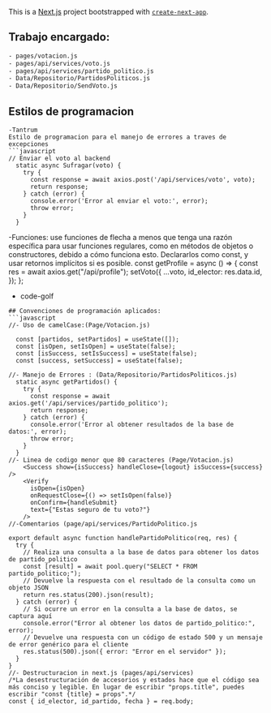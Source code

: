 This is a [Next.js](https://nextjs.org/) project bootstrapped with [`create-next-app`](https://github.com/vercel/next.js/tree/canary/packages/create-next-app).

## Trabajo encargado:
```bash
- pages/votacion.js
- pages/api/services/voto.js
- pages/api/services/partido_politico.js
- Data/Repositorio/PartidosPoliticos.js
- Data/Repositorio/SendVoto.js
```
## Estilos de programacion
```
-Tantrum
Estilo de programacion para el manejo de errores a traves de excepciones
```javascript
// Enviar el voto al backend
  static async Sufragar(voto) {
    try {
      const response = await axios.post('/api/services/voto', voto);
      return response;
    } catch (error) {
      console.error('Error al enviar el voto:', error);
      throw error;
    }
  }
```
-Funciones: use funciones de flecha a menos que tenga una razón específica para usar funciones regulares, como en métodos de objetos o constructores, debido a cómo funciona esto. Declararlos como const, y usar retornos implícitos si es posible.
const getProfile = async () => {
    const res = await axios.get("/api/profile");
    setVoto({
      ...voto,
      id_elector: res.data.id,
    });
  };
- code-golf
```
## Convenciones de programación aplicados:
```javascript
//- Uso de camelCase:(Page/Votacion.js)

  const [partidos, setPartidos] = useState([]);
  const [isOpen, setIsOpen] = useState(false);
  const [isSuccess, setIsSuccess] = useState(false);
  const [success, setSuccess] = useState(false);
  
//- Manejo de Errores : (Data/Repositorio/PartidosPoliticos.js)
  static async getPartidos() {
    try {
      const response = await axios.get('/api/services/partido_politico');
      return response;
    } catch (error) {
      console.error('Error al obtener resultados de la base de datos:', error);
      throw error;
    }
  }
//- Linea de codigo menor que 80 caracteres (Page/Votacion.js)
    <Success show={isSuccess} handleClose={logout} isSuccess={success} />
    <Verify
      isOpen={isOpen}
      onRequestClose={() => setIsOpen(false)}
      onConfirm={handleSubmit}
      text={"Estas seguro de tu voto?"}
    />
//-Comentarios (page/api/services/PartidoPolitico.js

export default async function handlePartidoPolitico(req, res) {
  try {
    // Realiza una consulta a la base de datos para obtener los datos de partido_politico
    const [result] = await pool.query("SELECT * FROM partido_politico;");
    // Devuelve la respuesta con el resultado de la consulta como un objeto JSON
    return res.status(200).json(result);
  } catch (error) {
    // Si ocurre un error en la consulta a la base de datos, se captura aquí
    console.error("Error al obtener los datos de partido_politico:", error);
    // Devuelve una respuesta con un código de estado 500 y un mensaje de error genérico para el cliente
    res.status(500).json({ error: "Error en el servidor" });
  }
}
//- Destructuracion in next.js (pages/api/services)
/*La desestructuración de accesorios y estados hace que el código sea más conciso y legible. En lugar de escribir "props.title", puedes escribir "const {title} = props".*/
const { id_elector, id_partido, fecha } = req.body;
